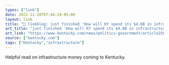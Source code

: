 ```yaml
---
types: ["link"]
date: 2021-11-28T07:44:24-05:00
layout: link
title: "🔗 linkblog: just finished 'How will KY spend its $4.6B in infrastructure bill funds? | Lexington Herald Leader'"
art_title: "just finished 'How will KY spend its $4.6B in infrastructure bill funds? | Lexington Herald Leader"
art_link: "https://www.kentucky.com/news/politics-government/article256083017.html"
source: ["kentucky.com"]
tags: ["Kentucky","infrastructure"]
---
```

Helpful read on infrastructure money coming to Kentucky.
